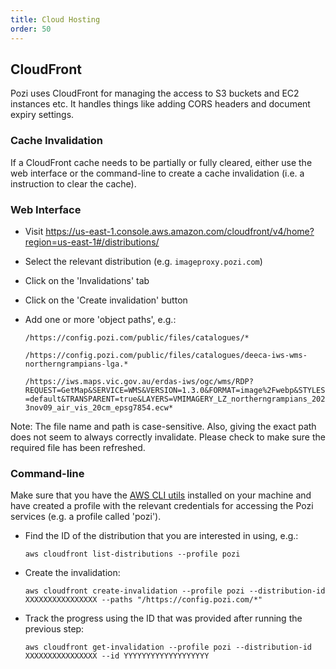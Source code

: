 ```yaml
---
title: Cloud Hosting
order: 50
---
```


## CloudFront

Pozi uses CloudFront for managing the access to S3 buckets and EC2 instances etc. It handles things like adding CORS headers and document expiry settings.

### Cache Invalidation

If a CloudFront cache needs to be partially or fully cleared, either use the web interface or the command-line to create a cache invalidation (i.e. a instruction to clear the cache).

### Web Interface

* Visit https://us-east-1.console.aws.amazon.com/cloudfront/v4/home?region=us-east-1#/distributions/
* Select the relevant distribution (e.g. `imageproxy.pozi.com`)
* Click on the 'Invalidations' tab
* Click on the 'Create invalidation' button
* Add one or more 'object paths', e.g.:

   `/https://config.pozi.com/public/files/catalogues/*`

   `/https://config.pozi.com/public/files/catalogues/deeca-iws-wms-northerngrampians-lga.*`

   `/https://iws.maps.vic.gov.au/erdas-iws/ogc/wms/RDP?REQUEST=GetMap&SERVICE=WMS&VERSION=1.3.0&FORMAT=image%2Fwebp&STYLES=default&TRANSPARENT=true&LAYERS=VMIMAGERY_LZ_northerngrampians_2023nov09_air_vis_20cm_epsg7854.ecw*`

Note: The file name and path is case-sensitive.  Also, giving the exact path does not seem to always correctly invalidate.  Please check to make sure the required file has been refreshed.

### Command-line

Make sure that you have the [AWS CLI utils](https://aws.amazon.com/cli/) installed on your machine and have created a profile with the relevant credentials for accessing the Pozi services (e.g. a profile called 'pozi').

* Find the ID of the distribution that you are interested in using, e.g.:

   `aws cloudfront list-distributions --profile pozi`
* Create the invalidation:

  `aws cloudfront create-invalidation --profile pozi --distribution-id XXXXXXXXXXXXXXXX --paths "/https://config.pozi.com/*"`
* Track the progress using the ID that was provided after running the previous step:

  `aws cloudfront get-invalidation --profile pozi --distribution-id XXXXXXXXXXXXXXXX --id YYYYYYYYYYYYYYYYYYY`
